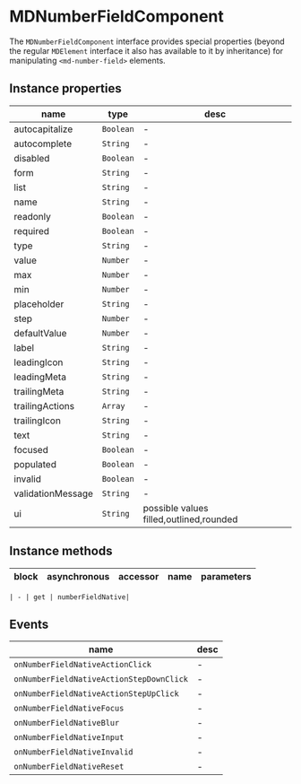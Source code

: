 # MDNumberFieldComponent
The `MDNumberFieldComponent` interface provides special properties (beyond the regular `MDElement` interface it also has available to it by inheritance) for manipulating `<md-number-field>` elements.

## Instance properties

name|type|desc
---|---|---
autocapitalize|`Boolean`|-
autocomplete|`String`|-
disabled|`Boolean`|-
form|`String`|-
list|`String`|-
name|`String`|-
readonly|`Boolean`|-
required|`Boolean`|-
type|`String`|-
value|`Number`|-
max|`Number`|-
min|`Number`|-
placeholder|`String`|-
step|`Number`|-
defaultValue|`Number`|-
label|`String`|-
leadingIcon|`String`|-
leadingMeta|`String`|-
trailingMeta|`String`|-
trailingActions|`Array`|-
trailingIcon|`String`|-
text|`String`|-
focused|`Boolean`|-
populated|`Boolean`|-
invalid|`Boolean`|-
validationMessage|`String`|-
ui|`String`|possible values filled,outlined,rounded

## Instance methods

block| asynchronous | accessor| name| parameters
---| --- | ---| ---| ---

    | - | get | numberFieldNative| 

## Events

name|desc
---|---
`onNumberFieldNativeActionClick`|-
`onNumberFieldNativeActionStepDownClick`|-
`onNumberFieldNativeActionStepUpClick`|-
`onNumberFieldNativeFocus`|-
`onNumberFieldNativeBlur`|-
`onNumberFieldNativeInput`|-
`onNumberFieldNativeInvalid`|-
`onNumberFieldNativeReset`|-
